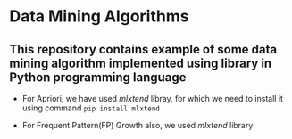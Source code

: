 # Data Mining Algorithms

## This repository contains example of some data mining algorithm implemented using library in Python programming language


- For Apriori, we have used *mlxtend* libray, for which we need to install it using command  `pip install mlxtend`

- For Frequent Pattern(FP) Growth also, we used *mlxtend* library
